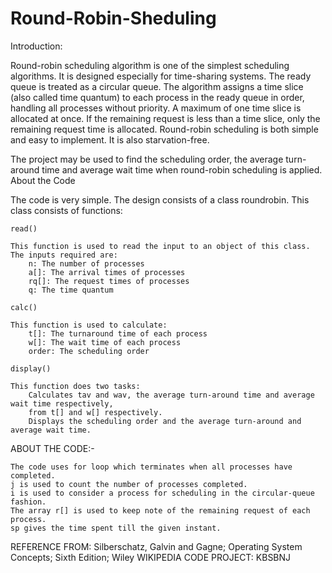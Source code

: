 # Round-Robin-Sheduling

Introduction:

Round-robin scheduling algorithm is one of the simplest scheduling algorithms. It is designed especially for time-sharing systems.
The ready queue is treated as a circular queue. The algorithm assigns a time slice (also called time quantum) to each process in the 
ready queue in order, handling all processes without priority. A maximum of one time slice is allocated at once.
If the remaining request is less than a time slice, only the remaining request time is allocated. 
Round-robin scheduling is both simple and easy to implement. It is also starvation-free.

The project may be used to find the scheduling order, the average turn-around time and average wait time when round-robin scheduling is applied.
About the Code

The code is very simple. The design consists of a class roundrobin. This class consists of functions:

    read()

    This function is used to read the input to an object of this class. The inputs required are:
        n: The number of processes
        a[]: The arrival times of processes
        rq[]: The request times of processes
        q: The time quantum
        
    calc()

    This function is used to calculate:
        t[]: The turnaround time of each process
        w[]: The wait time of each process
        order: The scheduling order 
        
    display()

    This function does two tasks:
        Calculates tav and wav, the average turn-around time and average wait time respectively,
        from t[] and w[] respectively.
        Displays the scheduling order and the average turn-around and average wait time.


ABOUT THE CODE:-

    The code uses for loop which terminates when all processes have completed.
    j is used to count the number of processes completed.
    i is used to consider a process for scheduling in the circular-queue fashion.
    The array r[] is used to keep note of the remaining request of each process.
    sp gives the time spent till the given instant. 
    
    
    
REFERENCE FROM: 
    Silberschatz, Galvin and Gagne; Operating System Concepts; Sixth Edition; Wiley
    WIKIPEDIA
    CODE PROJECT: KBSBNJ
